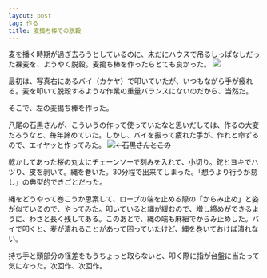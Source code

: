 ```yaml
---
layout: post
tag: 作る
title: 麦搗ち棒での脱穀
---
```

麦を播く時期が過ぎ去ろうとしているのに、未だにハウスで吊るしっぱなしだった裸麦を、ようやく脱穀。麦搗ち棒を作ったらとても良かった。
<img src="https://c2.staticflickr.com/6/5707/31125507822_25959f24aa.jpg" />

最初は、写真右にあるバイ（カケヤ）で叩いていたが、いつもながら手が疲れる。麦を叩いて脱穀するような作業の重量バランスにないのだから、当然だ。

そこで、左の麦搗ち棒を作った。

八尾の石黒さんが、こういうの作って使っていたなと思いだしては、作るの大変だろうなと、毎年諦めていた。しかし、バイを振って疲れた手が、作れと命ずるので、エイヤッと作ってみた。
<img src="https://c2.staticflickr.com/6/5494/10688841756_5fd89693cd_m.jpg" /><s>←石黒さんとこの</s>

乾かしてあった桜の丸太にチェーンソーで刻みを入れて、小切り。鉈とヨキでハツり、皮を剥いて。縄を巻いた。30分程で出来てしまった。「想うより行うが易し」の典型的できごとだった。

縄をどうやって巻こうか思案して、ロープの端を止める際の「からみ止め」と姿が似ているので、やってみた。叩いていると縄が緩むので、増し締めができるように、わざと長く残してある。このあとで、縄の端も麻紐でからみ止めした。バイで叩くと、麦が潰れることがあって困っていたけど、縄を巻いておけば潰れない。

持ち手と頭部分の径差をもうちょっと取らないと、叩く際に指が台盤に当たって気になった。次回作、次回作。

